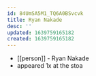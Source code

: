 ```yaml
---
id: 84UmSA5M1_TQ6A0BSvcvk
title: Ryan Nakade
desc: ''
updated: 1639759165182
created: 1639759165182
---
```



- [[person]] - Ryan Nakade
- appeared 1x at the stoa
